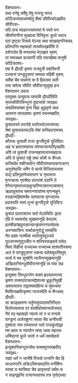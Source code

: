 वैशम्पायनः-  
तथा वनेषु सर्वेषु तेषु राजसु भारत  
कोटिकाश्यवचश्श्रोतुं शैब्यं सौवीरकोऽब्रवीत्  
सौवीरकः-  
यदि वाचं व्याहरन्त्यामस्यां मे रमते मनः  
सीमन्तिनीनां मुख्यायां विनिवृत्तः कुतो भवान्  
एतां दृष्ट्वा स्त्रियो मेऽन्या यथा शाखामृगस्त्रियम्  
प्रतिभान्ति महाबाहो सत्यमेतद्ब्रवीमि ते  
दर्शनादेव हि मनस्तया मेऽपहृतं भृशम्  
तां ममाचक्ष्व कल्याणीं यदि स्याच्छैब्य मानुषी  
कोटिकाश्यः-  
एषा वै द्रौपदी कृष्णा राजपुत्री यशस्विनी  
पञ्चानां पाण्डुपुत्राणां सम्मता महिषी भृशम्  
सर्वेषां चैव पार्थानां या वै प्रियतमा सती  
तया समेत्य सौवीर सौवीरान्सुसुखं व्रज  
वैशम्पायन उवाच  
एवमुक्तः प्रत्युवाच पश्यामि द्रौपदीमिति  
नृपस्सौवीरसिन्धूनां दुष्टभावो जयद्रथः  
सम्प्रविश्याश्रमं पुण्यं सिंहः क्षुद्रमृगो यथा  
आत्मना सप्तदशमः कृष्णां वचनमब्रवीत्  
जयद्रथः-  
कुशलास्ते वरारोहे भर्तारस्तेऽप्यनामयाः  
येषां कुशलकामाऽसि तेषां कच्चिदनामयम्  
द्रौपदी-  
कौरव्यः कुशली राजा कुन्तीपुत्रो युधिष्ठिरः  
अहं च भ्रातरश्चास्य यांश्चान्यान्परिपृच्छसि  
अपि त्वं कुशली राजन्सहामात्यस्सहप्रजः  
अपि ते कुशलं राष्ट्रे तथा कोशे च सैन्धव  
कच्चिदेव शबीन्सर्वान् सौवीरांश्चाप्यकण्टकान्  
अनुतोष्ठसि धर्मेण ये चान्ये विजितास्त्वया  
पाद्यं प्रतिगृहाणेत्वमासनं च नृपात्मज  
मृगान्हत्वा नृपश्रेष्ठ प्रातराशं ददानि ते  
ऐणेयान्पृषतान्न्यङ्कून्हरिणाञ्शरभाञ्शशान्  
ऋक्षान्रुरूश्च चमरान्गवयांश्च मृगान्बहून्  
वराहान्महिषांश्चैव याश्चान्या मृगजातयः  
प्रदास्यति स्वयं तुभ्यं कुन्तीपुत्रो युधिष्टिरः  
जयद्रथः-  
कुशलं प्रातराशस्य सर्वा मेऽपचितिः कृता  
एहि मे रथमारोह सुखमाप्नुहि केवलम्  
हतश्रीकांश्च्युतान्राज्यान्कृपणान्गतचेतसः  
अरण्यवासिनः पार्थान्नानुरोद्धुं त्वमर्हसि  
नैव प्राज्ञा गतश्रीकं भर्तारमुपयुञ्जते  
युञ्जानमनुयुञ्जीत न शरियस्सङ्क्षये वसेत्  
श्रिया विहीना राज्याच्च राज्याच्च शाश्वतीस्समाः  
अलं ते पाण्डुपुत्राणां भक्त्या क्लेशमुपासितुम्  
भार्या मे भव सुश्रोणि त्यजैनान्मुखमाप्नुहि  
अखिलान्सिन्धुसौवीरानाप्नुहि त्वं मया सह  
वैशम्पायनः-  
इत्युक्ता सिन्धुराजेन वाक्यं हृदयकम्पनम्  
कृष्णा तस्मादपाक्रामद्देशात्सा भ्रुकुटीमुखी  
अवमत्यास्य तद्वाक्यमाक्षिप्य च सुमध्यमा  
मैवमित्यब्रवीत्कृष्णा त्यजस्वेति च सैन्धवम्  
द्रौपदी-  
सा काङ्क्षमाणा भर्तॄणामुपयातमनिन्दिता  
विलोभयामास परं वाक्यैर्वाक्यान्ययोजयत्  
नैवं वद महाबाहो न्याय्यं त्वं न च मन्यसे  
पाण्डूनां धार्तराष्ट्राणां स्वसा चैव कनीयसी  
दुश्शला नाम तस्यास्त्वं भर्ता राजकुलोद्वह  
मम भ्राता च न्याय्येन त्वया रक्ष्या महारथ  
धर्मिष्ठानां कुले जातो न धर्मं त्वमवेक्षसे  
वैशम्पायनः-  
इत्युक्तस्सिन्धुराजोथ वाक्यमुत्तरमब्रवीत्  
जयद्रथः-  
राज्ञां धर्मं न जानीषे स्त्रियो रत्नानि चैव हि  
साधारणानि लोकेऽस्मिन्प्रवदन्ति मनीषिणः  
स्वसा च स्वस्रिया चैव भ्रातृभार्या तथैव च  
न सङ्गृह्णन्ति राजानस्ताश्च तत्र नृपोद्भवाः  
